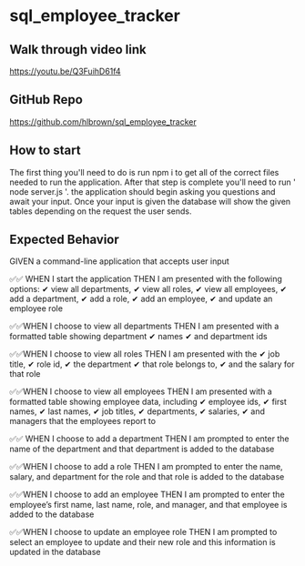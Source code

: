# sql_employee_tracker

## Walk through video link

https://youtu.be/Q3FuihD61f4

## GitHub Repo
https://github.com/hlbrown/sql_employee_tracker



## How to start
 The first thing you'll need to do is run npm i to get all of the correct files needed to run the application. After that step is complete you'll need to run ' node server.js '. the application should begin asking you questions and await your input. Once your input is given the database will show the given tables depending on the request the user sends. 
 
## Expected Behavior
GIVEN a command-line application that accepts user input

✅✅ WHEN I start the application
THEN I am presented with the following options: 
✔ view all departments, 
✔ view all roles, 
✔ view all employees, 
✔ add a department, 
✔ add a role, 
✔ add an employee, 
✔ and update an employee role

✅✅WHEN I choose to view all departments
THEN I am presented with a formatted table showing department 
✔ names 
✔ and department ids

✅✅WHEN I choose to view all roles
THEN I am presented with the 
✔ job title, 
✔ role id, 
✔ the department 
✔ that role belongs to, 
✔ and the salary for that role

✅✅WHEN I choose to view all employees
THEN I am presented with a formatted table showing employee data, including
✔ employee ids,
✔ first names, 
✔ last names, 
✔ job titles, 
✔ departments, 
✔ salaries, 
✔ and managers that the employees report to

✅✅ WHEN I choose to add a department
THEN I am prompted to enter the name of the department and that department is added to the database

✅✅WHEN I choose to add a role
THEN I am prompted to enter the name, salary, and department for the role and that role is added to the database

✅✅WHEN I choose to add an employee
THEN I am prompted to enter the employee’s first name, last name, role, and manager, and that employee is added to the database

✅✅WHEN I choose to update an employee role
THEN I am prompted to select an employee to update and their new role and this information is updated in the database 
```
